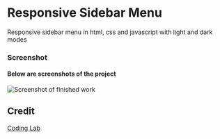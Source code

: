 # Responsive Sidebar Menu
 Responsive sidebar menu in html, css and javascript with light and dark modes

 ### Screenshot
#### Below are screenshots of the project
![Screenshot of finished work](/Form_Screenshot.jpg)

## Credit

[Coding Lab](https://www.youtube.com/c/CodingLabYT)

